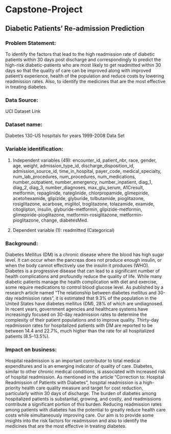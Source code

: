 # Capstone-Project
## Diabetic Patients’ Re-admission Prediction 

### Problem Statement: 
To identify the factors that lead to the high readmission rate of diabetic patients within 30 days post discharge and correspondingly to predict the high-risk diabetic-patients who are most likely to get readmitted within 30 days so that the quality of care can be improved along with improved patient’s experience, health of the population and reduce costs by lowering readmission rates. Also, to identify the medicines that are the most effective in treating diabetes. 

### Data Source: 
UCI Dataset Link 

### Dataset name: 
Diabetes 130-US hospitals for years 1999-2008 Data Set 

### Variable identification:
1. Independent variables (49): encounter_id, patient_nbr, race, gender, age, weight, admission_type_id, discharge_disposition_id, admission_source_id, time_in_hospital, payer_code, medical_specialty, num_lab_procedures, num_procedures, num_medications, number_outpatient, number_emergency, number_inpatient, diag_1, diag_2, diag_3, number_diagnoses, max_glu_serum, A1Cresult, metformin, repaglinide, nateglinide, chlorpropamide, glimepiride, 
acetohexamide, glipizide, glyburide, tolbutamide, pioglitazone, rosiglitazone, acarbose, miglitol, troglitazone, tolazamide, examide, citoglipton, insulin, glyburide-metformin,  glipizide-metformin, glimepiride-pioglitazone, metformin-rosiglitazone, metformin-pioglitazone, change, diabetesMed. 
 
2. Dependent variable (1): readmitted (Categorical) 

### Background:
Diabetes Mellitus (DM) is a chronic disease where the blood has high sugar level. It can occur when the pancreas does not produce enough insulin, or when the body cannot effectively use the insulin it produces (WHO). Diabetes is a progressive disease that can lead to a significant number of health complications and profoundly reduce the quality of life. While many diabetic patients manage the health complication with diet and exercise, some require medications to control blood glucose level. As published by a research article named “The relationship between diabetes mellitus and 30-day readmission rates”, it is estimated that 9.3% of the population in the United States have diabetes mellitus (DM), 28% of which are undiagnosed. In recent years, government agencies and healthcare systems have increasingly focused on 30-day readmission rates to determine the complexity of their patient populations and to improve quality. Thirty-day readmission rates for hospitalized patients with DM are reported to be between 14.4 and 22.7%, much higher than the rate for all hospitalized patients (8.5–13.5%).

### Impact on business: 
Hospital readmission is an important contributor to total medical expenditures and is an emerging indicator of quality of care. Diabetes, similar to other chronic medical conditions, is associated with increased risk of hospital readmission. As mentioned in the article “Correction to: Hospital Readmission of Patients with Diabetes”, hospital readmission is a high-priority health care quality measure and target for cost reduction, particularly within 30 days of discharge. The burden of diabetes among hospitalized patients is substantial, growing, and costly, and readmissions contribute a significant portion of this burden. Reducing readmission rates among patients with diabetes has the potential to greatly reduce health care costs while simultaneously improving care. Our aim is to provide some insights into the risk factors for readmission and also to identify the medicines that are the most effective in treating diabetes. 

